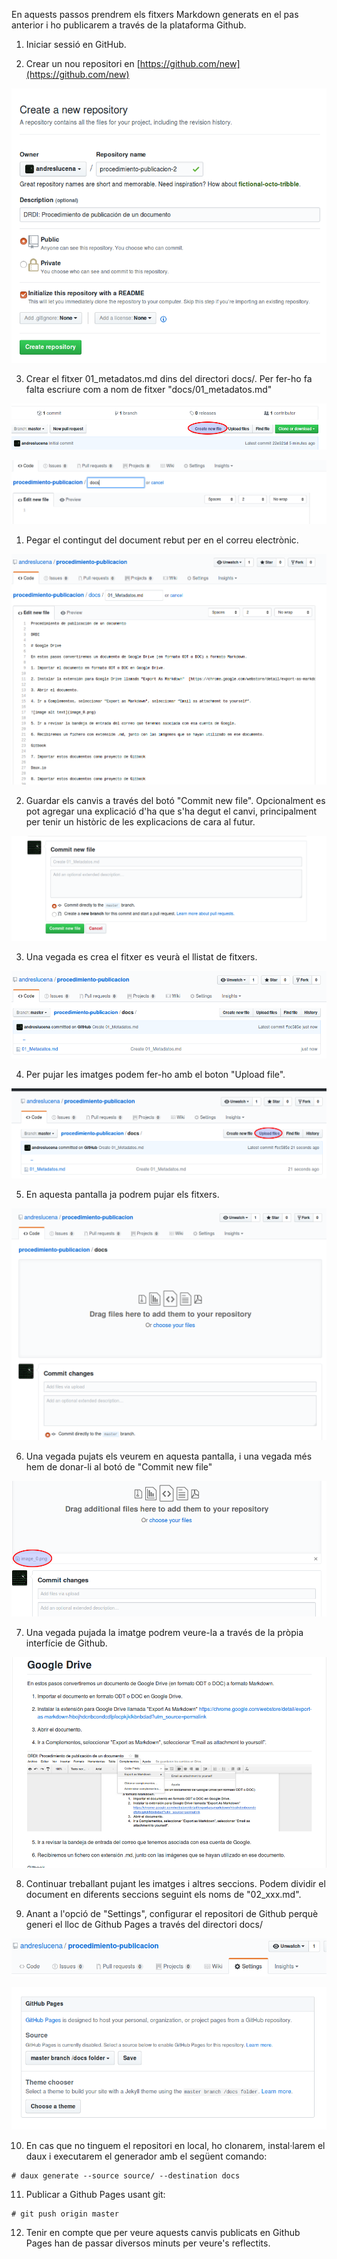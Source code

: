 En aquests passos prendrem els fitxers Markdown generats en el pas anterior i ho publicarem a través de la plataforma Github.

1. Iniciar sessió en GitHub.

2. Crear un nou repositori en [https://github.com/new](https://github.com/new)

![creant un nou repositori](../image_3.png)

3. Crear el fitxer 01_metadatos.md dins del directori docs/. Per fer-ho fa falta escriure com a nom de fitxer "docs/01_metadatos.md"

![image alt text](../image_4.png)

![image alt text](../image_5.png)

1. Pegar el contingut del document rebut per en el correu electrònic.

![image alt text](../image_6.png)

2. Guardar els canvis a través del botó "Commit new file". Opcionalment es pot agregar una explicació d'ha que s'ha degut el canvi, principalment per tenir un històric de les explicacions de cara al futur.

![image alt text](../image_7.png)

3. Una vegada es crea el fitxer es veurà el llistat de fitxers.

![image alt text](../image_8.png)

4. Per pujar les imatges podem fer-ho amb el boton "Upload file".

![image alt text](../image_9.png)

5. En aquesta pantalla ja podrem pujar els fitxers.

![image alt text](../image_10.png)

6. Una vegada pujats els veurem en aquesta pantalla, i una vegada més hem de donar-li al botó de "Commit new file"

![image alt text](../image_11.png)

7. Una vegada pujada la imatge podrem veure-la a través de la pròpia interfície de Github.

![image alt text](../image_12.png)

8. Continuar treballant pujant les imatges i altres seccions. Podem dividir el document en diferents seccions seguint els noms de "02_xxx.md".

9. Anant a l'opció de "Settings", configurar el repositori de Github perquè generi el lloc de Github Pages a través del directori docs/

![image alt text](../image_13.png)

![image alt text](../image_14.png)

10. En cas que no tinguem el repositori en local, ho clonarem, instal·larem el daux i executarem el generador amb el següent comando:

```
# daux generate --source source/ --destination docs
```

11. Publicar a Github Pages usant git:

```
# git push origin master
```

12. Tenir en compte que per veure aquests canvis publicats en Github Pages han de passar diversos minuts per veure's reflectits.

